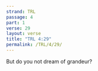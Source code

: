 ```yaml
---
strand: TRL
passage: 4
part: 1
verse: 29
layout: verse
title: "TRL 4:29"
permalink: /TRL/4/29/
---
```

But do you not dream of grandeur?
